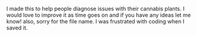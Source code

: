 I made this to help people diagnose issues with their cannabis plants. I would love to improve it as time goes on and if you have any ideas let me know! also, sorry for the file name. I was frustrated with coding when I saved it. 
